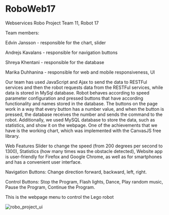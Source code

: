# RoboWeb17
 
Webservices Robo Project
Team 11, Robot 17

Team members:

Edvin Jansson - responsible for the chart, slider

Andrejs Kavalans - responsible for navigation buttons

Shreya Khentani - responsible for the database

Marika Duhhanina - responsible for web and mobile responsiveness, UI


Our team has used JavaScript and Ajax to send the data to RESTFul services and then the robot requests data from the RESTFul services, while data is stored in MySql database. Robot behaves according to speed parameter configuration and pressed buttons that have according functionality and names stored in the database. The buttons on the page work in a way that every button has a number value, and when the button is pressed, the database receives the number and sends the command to the robot.  Additionally, we used MySQL database to store the data, such as statistics, and show it on the webpage. One of the achievements that we have is the working chart, which was implemented with the CanvasJS free library. 


Web Features
Slider to change the speed (from 200 degrees per second to 1300),
Statistics (how many times was the obstacle detected),
Website app is user-friendly for Firefox and Google Chrome, as well as for smartphones and has a convenient user interface.

Navigation Buttons:
Change direction forward, backward, left, right.

Control Buttons:
Stop the Program,
Flash lights,
Dance,
Play random music,
Pause the Program,
Continue the Program.

This is the webpage menu to control the Lego robot 

![robo_project_ui](https://github.com/karljan456/RoboWeb17/assets/75903246/eda5dc40-ead5-41f2-91b6-4db01a913575)
